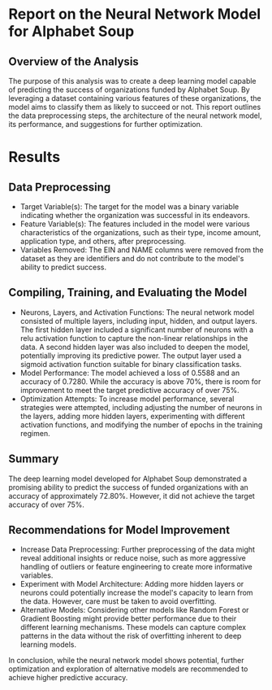 
# Report on the Neural Network Model for Alphabet Soup
## Overview of the Analysis
The purpose of this analysis was to create a deep learning model capable of predicting the success of organizations funded by Alphabet Soup. By leveraging a dataset containing various features of these organizations, the model aims to classify them as likely to succeed or not. This report outlines the data preprocessing steps, the architecture of the neural network model, its performance, and suggestions for further optimization.

# Results
## Data Preprocessing
* Target Variable(s): The target for the model was a binary variable indicating whether the organization was successful in its endeavors.
* Feature Variable(s): The features included in the model were various characteristics of the organizations, such as their type, income amount, application type, and others, after preprocessing.
* Variables Removed: The EIN and NAME columns were removed from the dataset as they are identifiers and do not contribute to the model's ability to predict success.

## Compiling, Training, and Evaluating the Model
* Neurons, Layers, and Activation Functions: The neural network model consisted of multiple layers, including input, hidden, and output layers. The first hidden layer included a significant number of neurons with a relu activation function to capture the non-linear relationships in the data. A second hidden layer was also included to deepen the model, potentially improving its predictive power. The output layer used a sigmoid activation function suitable for binary classification tasks.
* Model Performance: The model achieved a loss of 0.5588 and an accuracy of 0.7280. While the accuracy is above 70%, there is room for improvement to meet the target predictive accuracy of over 75%.
* Optimization Attempts: To increase model performance, several strategies were attempted, including adjusting the number of neurons in the layers, adding more hidden layers, experimenting with different activation functions, and modifying the number of epochs in the training regimen.

## Summary
The deep learning model developed for Alphabet Soup demonstrated a promising ability to predict the success of funded organizations with an accuracy of approximately 72.80%. However, it did not achieve the target accuracy of over 75%.

## Recommendations for Model Improvement
* Increase Data Preprocessing: Further preprocessing of the data might reveal additional insights or reduce noise, such as more aggressive handling of outliers or feature engineering to create more informative variables.
* Experiment with Model Architecture: Adding more hidden layers or neurons could potentially increase the model's capacity to learn from the data. However, care must be taken to avoid overfitting.
* Alternative Models: Considering other models like Random Forest or Gradient Boosting might provide better performance due to their different learning mechanisms. These models can capture complex patterns in the data without the risk of overfitting inherent to deep learning models.

In conclusion, while the neural network model shows potential, further optimization and exploration of alternative models are recommended to achieve higher predictive accuracy.

